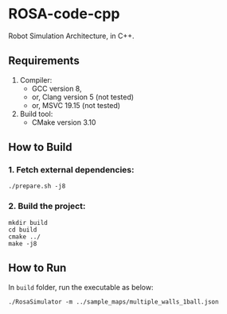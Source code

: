 # ROSA-code-cpp
Robot Simulation Architecture, in C++.

## Requirements
1. Compiler:
   * GCC version 8,
   * or, Clang version 5 (not tested)
   * or, MSVC 19.15 (not tested)
2. Build tool:
   * CMake version 3.10

## How to Build
### 1. Fetch external dependencies:
```./prepare.sh -j8```

### 2. Build the project:
```
mkdir build
cd build
cmake ../
make -j8
```

## How to Run
In `build` folder, run the executable as below:
```
./RosaSimulator -m ../sample_maps/multiple_walls_1ball.json
```
